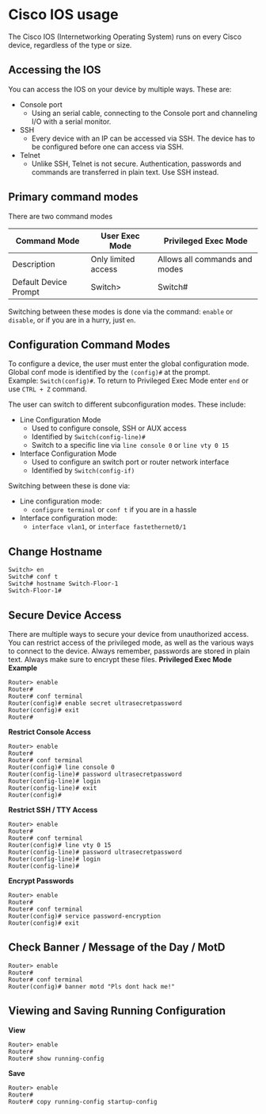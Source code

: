 Cisco IOS usage
===============

The Cisco IOS (Internetworking Operating System) runs on every Cisco device, regardless of the type or size.

Accessing the IOS
-----------------

You can access the IOS on your device by multiple ways. These are:

* Console port
	- Using an serial cable, connecting to the Console port and channeling I/O with a serial monitor.
* SSH
	- Every device with an IP can be accessed via SSH. The device has to be configured before one can access via SSH.
* Telnet
	- Unlike SSH, Telnet is not secure. Authentication, passwords and commands are transferred in plain text. Use SSH instead.
	
Primary command modes
---------------------

There are two command modes

Command Mode 		  | User Exec Mode | Privileged Exec Mode |
--------------------- | -------------- | -------------------- |
Description  		  | Only limited access | Allows all commands and modes |
Default Device Prompt | Switch> | Switch# |

Switching between these modes is done via the command: `enable` or `disable`, or if you are in a hurry, just `en`.


Configuration Command Modes
---------------------------

To configure a device, the user must enter the global configuration mode. Global conf mode is identified by the `(config)#` at the prompt.  
Example: `Switch(config)#`. To return to Privileged Exec Mode enter `end` or use `CTRL + Z` command.

The user can switch to different subconfiguration modes. These include:
* Line Configuration Mode
	- Used to configure console, SSH or AUX access
	- Identified by `Switch(config-line)#`
	- Switch to a specific line via `line console 0` or `line vty 0 15`
* Interface Configuration Mode
	- Used to configure an switch port or router network interface
	- Identified by `Switch(config-if)`

Switching between these is done via: 
* Line configuration mode:
	- `configure terminal` or `conf t` if you are in a hassle
* Interface configuration mode:
	- `interface vlan1`, or `interface fastethernet0/1`

Change Hostname
---------------
```
Switch> en
Switch# conf t
Switch# hostname Switch-Floor-1
Switch-Floor-1#
```

Secure Device Access
--------------------

There are multiple ways to secure your device from unauthorized access. You can restrict access of the privileged mode, as well as the various ways to connect to the device.
Always remember, passwords are stored in plain text. Always make sure to encrypt these files.
__Privileged Exec Mode Example__

```
Router> enable
Router#
Router# conf terminal
Router(config)# enable secret ultrasecretpassword
Router(config)# exit
Router#
```

__Restrict Console Access__

```
Router> enable
Router#
Router# conf terminal
Router(config)# line console 0
Router(config-line)# password ultrasecretpassword
Router(config-line)# login
Router(config-line)# exit
Router(config)#
```

__Restrict SSH / TTY Access__

```
Router> enable
Router#
Router# conf terminal
Router(config)# line vty 0 15
Router(config-line)# password ultrasecretpassword
Router(config-line)# login
Router(config-line)#
```

__Encrypt Passwords__

```
Router> enable
Router#
Router# conf terminal
Router(config)# service password-encryption
Router(config)# exit
```


Check Banner / Message of the Day / MotD
----------------------------------------

```
Router> enable
Router#
Router# conf terminal
Router(config)# banner motd "Pls dont hack me!"
```

Viewing and Saving Running Configuration
--------------------------

__View__
```
Router> enable
Router#
Router# show running-config
```

__Save__
```
Router> enable
Router#
Router# copy running-config startup-config
```






